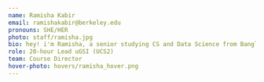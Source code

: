 ```yaml
---
name: Ramisha Kabir
email: ramishakabir@berkeley.edu
pronouns: SHE/HER
photo: staff/ramisha.jpg
bio: hey! i'm Ramisha, a senior studying CS and Data Science from Bangladesh. data 8 was my first coding experience and it changed my world. i’m so excited you’re here :)
role: 20-hour Lead uGSI (UCS2)
team: Course Director
hover-photo: hovers/ramisha_hover.png
---
```

